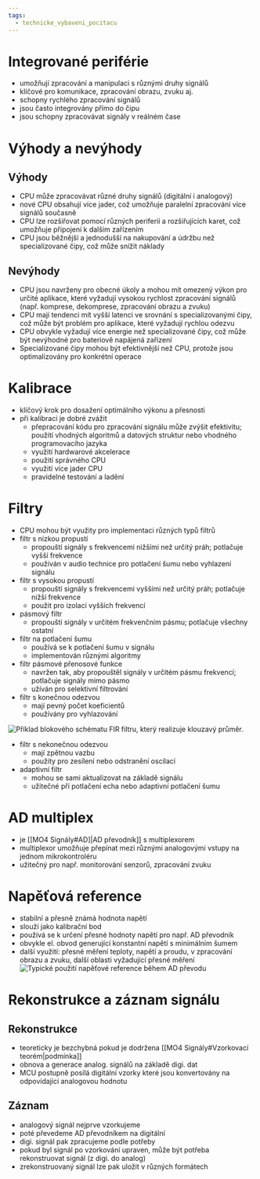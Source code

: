 ```yaml
---
tags:
  - technicke_vybaveni_pocitacu
---
```

# Integrované periférie
* umožňují zpracování a manipulaci s různými druhy signálů
* klíčové pro komunikace, zpracování obrazu, zvuku aj.
* schopny rychlého zpracování signálů
* jsou často integrovány přímo do čipu
* jsou schopny zpracovávat signály v reálném čase

# Výhody a nevýhody
## Výhody
* CPU může zpracovávat různé druhy signálů (digitální i analogový)
* nové CPU obsahují více jader, což umožňuje paralelní zpracování více signálů současně
* CPU lze rozšiřovat pomocí různých periferií a rozšiřujících karet, což umožňuje připojení k dalším zařízením
* CPU jsou běžnější a jednodušší na nakupování a údržbu než specializované čipy, což může snížit náklady
## Nevýhody
* CPU jsou navrženy pro obecné úkoly a mohou mít omezený výkon pro určité aplikace, které vyžadují vysokou rychlost zpracování signálů (např. komprese, dekomprese, zpracování obrazu a zvuku)
* CPU mají tendenci mít vyšší latenci ve srovnání s specializovanými čipy, což může být problém pro aplikace, které vyžadují rychlou odezvu
* CPU obvykle vyžadují více energie než specializované čipy, což může být nevýhodné pro bateriově napájená zařízení
* Specializované čipy mohou být efektivnější než CPU, protože jsou optimalizovány pro konkrétní operace
# Kalibrace
* klíčový krok pro dosažení optimálního výkonu a přesnosti
* při kalibraci je dobré zvážit
	* přepracování kódu pro zpracování signálu může zvýšit efektivitu; použití vhodných algoritmů a datových struktur nebo vhodného programovacího jazyka
	* využití hardwarové akcelerace
	* použití správného CPU
	* využití více jader CPU
	* pravidelné testování a ladění
# Filtry
* CPU mohou být využity pro implementaci různých typů filtrů
* filtr s nízkou propustí
	* propouští signály s frekvencemi nižšími než určitý práh; potlačuje vyšší frekvence
	* používán v audio technice pro potlačení šumu nebo vyhlazení signálu
* filtr s vysokou propustí
	* propouští signály s frekvencemi vyššími než určitý práh; potlačuje nižší frekvence
	* použit pro izolaci vyšších frekvencí
* pásmový filtr
	* propouští signály v určitém frekvenčním pásmu; potlačuje všechny ostatní
* filtr na potlačení šumu
	* používá se k potlačení šumu v signálu
	* implementován různými algoritmy
* filtr pásmové přenosové funkce
	* navržen tak, aby propouštěl signály v určitém pásmu frekvencí; potlačuje signály mimo pásmo
	* užíván pro selektivní filtrování
* filtr s konečnou odezvou
	* mají pevný počet koeficientů
	* používány pro vyhlazování
 
![Příklad blokového schématu FIR filtru, který realizuje klouzavý průměr.](https://upload.wikimedia.org/wikipedia/commons/d/d2/FIR_Filter_%28Moving_Average%29.svg)

* filtr s nekonečnou odezvou
	* mají zpětnou vazbu
	* použity pro zesílení nebo odstranění oscilací
* adaptivní filtr
	* mohou se sami aktualizovat na základě signálu
	* užitečné při potlačení echa nebo adaptivní potlačení šumu
# AD multiplex
* je [[MO4 Signály#AD]|AD převodník]] s multiplexorem
* multiplexor umožňuje přepínat mezi různými analogovými vstupy na jednom mikrokontroléru
* užitečný pro např. monitorování senzorů, zpracování zvuku
# Napěťová reference
* stabilní a přesně známá hodnota napětí
* slouží jako kalibrační bod
* používá se k určení přesné hodnoty napětí pro např. AD převodník
* obvykle el. obvod generující konstantní napětí s minimálním šumem
* další využití: přesné měření teploty, napětí a proudu, v zpracování obrazu a zvuku, další oblasti vyžadující přesné měření
![Typické použití napěťové reference během AD převodu](https://vyvoj.hw.cz/files/redaktor1396/01_9.png)
# Rekonstrukce a záznam signálu
## Rekonstrukce
* teoreticky je bezchybná pokud je dodržena [[MO4 Signály#Vzorkovací teorém|podmínka]] 
* obnova a generace analog. signálů na základě digi. dat
* MCU postupně posílá digitální vzorky které jsou konvertovány na odpovídající analogovou hodnotu
## Záznam
* analogový signál nejprve vzorkujeme
* poté převedeme AD převodníkem na digitální
* digi. signál pak zpracujeme podle potřeby
* pokud byl signál po vzorkování upraven, může být potřeba rekonstruovat signál (z digi. do analog)
* zrekonstruovaný signál lze pak uložit v různých formátech